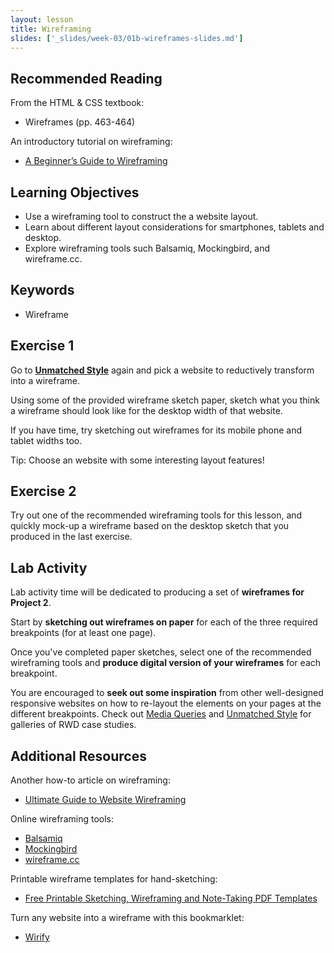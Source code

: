 ```yaml
---
layout: lesson
title: Wireframing
slides: ['_slides/week-03/01b-wireframes-slides.md']
---
```

## Recommended Reading

From the HTML & CSS textbook:

- Wireframes (pp. 463-464)

An introductory tutorial on wireframing:

- [A Beginner’s Guide to Wireframing](http://webdesign.tutsplus.com/tutorials/a-beginners-guide-to-wireframing--webdesign-7399)

## Learning Objectives

- Use a wireframing tool to construct the a website layout.
- Learn about different layout considerations for smartphones, tablets and desktop.
- Explore wireframing tools such Balsamiq, Mockingbird, and wireframe.cc.

## Keywords

- Wireframe

## Exercise 1

Go to **[Unmatched Style](http://unmatchedstyle.com/)** again and pick a website to reductively transform into a wireframe.

Using some of the provided wireframe sketch paper, sketch what you think a wireframe should look like for the desktop width of that website.

If you have time, try sketching out wireframes for its mobile phone and tablet widths too.

Tip: Choose an website with some interesting layout features!

## Exercise 2

Try out one of the recommended wireframing tools for this lesson, and quickly mock-up a wireframe based on the desktop sketch that you produced in the last exercise.

## Lab Activity

Lab activity time will be dedicated to producing a set of **wireframes for Project 2**.

Start by **sketching out wireframes on paper** for each of the three required breakpoints (for at least one page).

Once you've completed paper sketches, select one of the recommended wireframing tools and **produce digital version of your wireframes** for each breakpoint.

You are encouraged to **seek out some inspiration** from other well-designed responsive websites on how to re-layout the elements on your pages at the different breakpoints. Check out [Media Queries](http://mediaqueri.es/) and [Unmatched Style](http://unmatchedstyle.com/tag/responsive) for galleries of RWD case studies.

## Additional Resources

Another how-to article on wireframing:

- [Ultimate Guide to Website Wireframing](http://sixrevisions.com/user-interface/website-wireframing/)

Online wireframing tools:

- [Balsamiq](http://www.balsamiq.com)
- [Mockingbird](http://www.gomockingbird.com)
- [wireframe.cc](https://wireframe.cc/)

Printable wireframe templates for hand-sketching:

- [Free Printable Sketching, Wireframing and Note-Taking PDF Templates](http://www.smashingmagazine.com/2010/03/29/free-printable-sketching-wireframing-and-note-taking-pdf-templates/)

Turn any website into a wireframe with this bookmarklet:

- [Wirify](http://www.wirify.com/)
